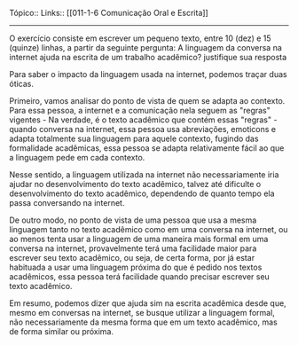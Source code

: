 Tópico::
Links:: [[011-1-6 Comunicação Oral e Escrita]]

---
O exercício consiste em escrever um pequeno texto, entre 10 (dez) e 15 (quinze) linhas, a partir da seguinte pergunta: 
A linguagem da conversa na internet ajuda na escrita de um trabalho acadêmico? justifique sua resposta


Para saber o impacto da linguagem usada na internet, podemos traçar duas óticas.

Primeiro, vamos analisar do ponto de vista de quem se adapta ao contexto. Para essa pessoa, a internet e a comunicação nela seguem as "regras" vigentes - Na verdade, é o texto acadêmico que contém essas "regras" - quando conversa na internet, essa pessoa usa abreviações, emoticons e adapta totalmente sua linguagem para aquele contexto, fugindo das formalidade acadêmicas, essa pessoa se adapta relativamente fácil ao que a linguagem pede em cada contexto. 

Nesse sentido, a linguagem utilizada na internet não necessariamente iria ajudar no desenvolvimento do texto acadêmico, talvez até dificulte o desenvolvimento do texto acadêmico, dependendo de quanto tempo ela passa conversando na internet.

De outro modo, no ponto de vista de uma pessoa que usa a mesma linguagem tanto no texto acadêmico como em uma conversa na internet, ou ao menos tenta usar a linguagem de uma maneira mais formal em uma conversa na internet, provavelmente terá uma facilidade maior para escrever seu texto acadêmico, ou seja, de certa forma, por já estar habituada a usar uma linguagem próxima do que é pedido nos textos acadêmicos, essa pessoa terá facilidade quando precisar escrever seu texto acadêmico.

Em resumo, podemos dizer que ajuda sim na escrita acadêmica desde que, mesmo em conversas na internet, se busque utilizar a linguagem formal, não necessariamente da mesma forma que em um texto acadêmico, mas de forma similar ou próxima.